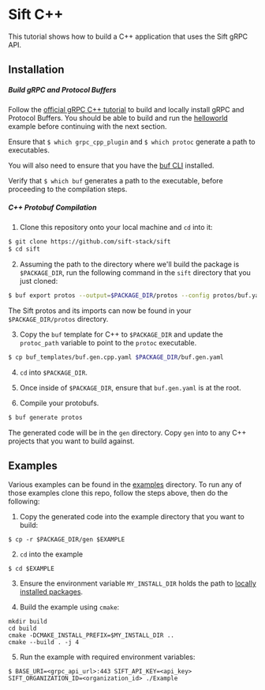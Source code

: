 # Sift C++

This tutorial shows how to build a C++ application that uses the Sift gRPC API.

## Installation

##### Build gRPC and Protocol Buffers

Follow the [official gRPC C++ tutorial](https://grpc.io/docs/languages/cpp/quickstart/#install-grpc) to build and locally install gRPC and Protocol Buffers. You should be able to build and run the [helloworld](https://grpc.io/docs/languages/cpp/quickstart/#build-the-example) example before continuing with the next section.

Ensure that `$ which grpc_cpp_plugin` and `$ which protoc` generate a path to executables.

You will also need to ensure that you have the [buf CLI](https://buf.build/docs/installation) installed.

Verify that `$ which buf` generates a path to the executable, before proceeding to the compilation steps.

##### C++ Protobuf Compilation

1. Clone this repository onto your local machine and `cd` into it:

```bash
$ git clone https://github.com/sift-stack/sift
$ cd sift
```

2. Assuming the path to the directory where we'll build the package is `$PACKAGE_DIR`, run the following command in the `sift` directory that you just cloned:

```bash
$ buf export protos --output=$PACKAGE_DIR/protos --config protos/buf.yaml
```

The Sift protos and its imports can now be found in your `$PACKAGE_DIR/protos` directory.

3. Copy the `buf` template for C++ to `$PACKAGE_DIR` and update the `protoc_path` variable to point to the `protoc` executable.

```bash
$ cp buf_templates/buf.gen.cpp.yaml $PACKAGE_DIR/buf.gen.yaml
```

4. `cd` into `$PACKAGE_DIR`.

5. Once inside of `$PACKAGE_DIR`, ensure that `buf.gen.yaml` is at the root.

6. Compile your protobufs.

```bash
$ buf generate protos
```

The generated code will be in the `gen` directory. Copy `gen` into to any C++ projects that you want to build against.


## Examples

Various examples can be found in the [examples](./examples) directory. To run any of those examples clone this repo, follow the steps above, then do the following:

1. Copy the generated code into the example directory that you want to build:
```
$ cp -r $PACKAGE_DIR/gen $EXAMPLE
```

2. `cd` into the example
```
$ cd $EXAMPLE
```

3. Ensure the environment variable `MY_INSTALL_DIR` holds the path to [locally installed packages](https://grpc.io/docs/languages/cpp/quickstart/#setup).

4. Build the example using `cmake`:
```
mkdir build
cd build
cmake -DCMAKE_INSTALL_PREFIX=$MY_INSTALL_DIR ..
cmake --build . -j 4
```

5. Run the example with required environment variables:
```
$ BASE_URI=<grpc_api_url>:443 SIFT_API_KEY=<api_key> SIFT_ORGANIZATION_ID=<organization_id> ./Example
```